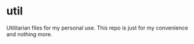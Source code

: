 # util
Utilitarian files for my personal use. This repo is just for my convenience and nothing more.
